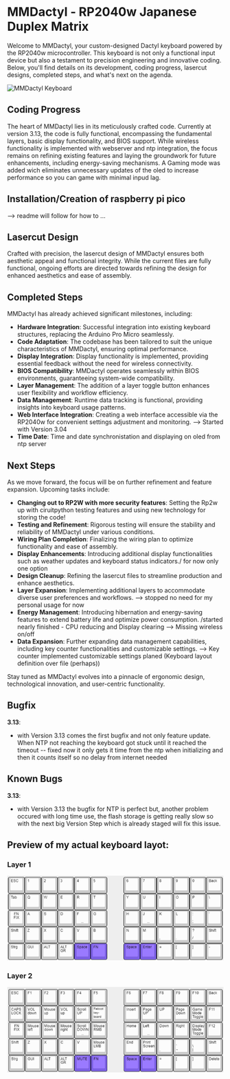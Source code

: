 # MMDactyl - RP2040w Japanese Duplex Matrix

Welcome to MMDactyl, your custom-designed Dactyl keyboard powered by the RP2040w microcontroller. This keyboard is not only a functional input device but also a testament to precision engineering and innovative coding. Below, you'll find details on its development, coding progress, lasercut designs, completed steps, and what's next on the agenda.

![MMDactyl Keyboard](https://github.com/SKZBadHabit/MMDactyl/assets/72281265/1e6f7bd4-ab28-4964-b751-b02aff36cae3)

## Coding Progress

The heart of MMDactyl lies in its meticulously crafted code. Currently at version 3.13, the code is fully functional, encompassing the fundamental layers, basic display functionality, and BIOS support. While wireless functionality is implemented with webserver and ntp integration, the focus remains on refining existing features and laying the groundwork for future enhancements, including energy-saving mechanisms. A Gaming mode was added wich eliminates unnecessary updates of the oled to increase performance so you can game with minimal inpud lag.

## Installation/Creation of raspberry pi pico

--> readme will follow for how to ...

## Lasercut Design

Crafted with precision, the lasercut design of MMDactyl ensures both aesthetic appeal and functional integrity. While the current files are fully functional, ongoing efforts are directed towards refining the design for enhanced aesthetics and ease of assembly.

## Completed Steps

MMDactyl has already achieved significant milestones, including:

- **Hardware Integration**: Successful integration into existing keyboard structures, replacing the Arduino Pro Micro seamlessly.
- **Code Adaptation**: The codebase has been tailored to suit the unique characteristics of MMDactyl, ensuring optimal performance.
- **Display Integration**: Display functionality is implemented, providing essential feedback without the need for wireless connectivity.
- **BIOS Compatibility**: MMDactyl operates seamlessly within BIOS environments, guaranteeing system-wide compatibility.
- **Layer Management**: The addition of a layer toggle button enhances user flexibility and workflow efficiency.
- **Data Management**: Runtime data tracking is functional, providing insights into keyboard usage patterns.
- **Web Interface Integration**: Creating a web interface accessible via the RP2040w for convenient settings adjustment and monitoring. --> Started with Version 3.04
- **Time Date**: Time and date synchronistation and displaying on oled from ntp server

## Next Steps

As we move forward, the focus will be on further refinement and feature expansion. Upcoming tasks include:

- **Changing out to RP2W with more security features**: Setting the Rp2w up with ciruitpython testing features and using new technology for storing the code!
- **Testing and Refinement**: Rigorous testing will ensure the stability and reliability of MMDactyl under various conditions.
- **Wiring Plan Completion**: Finalizing the wiring plan to optimize functionality and ease of assembly.
- **Display Enhancements**: Introducing additional display functionalities such as weather updates and keyboard status indicators./ for now only one option
- **Design Cleanup**: Refining the lasercut files to streamline production and enhance aesthetics.
- **Layer Expansion**: Implementing additional layers to accommodate diverse user preferences and workflows. --> stopped no need for my personal usage for now
- **Energy Management**: Introducing hibernation and energy-saving features to extend battery life and optimize power consumption. /started nearly finished - CPU reducing and Display clearing --> Missing wireless on/off
- **Data Expansion**: Further expanding data management capabilities, including key counter functionalities and customizable settings. --> Key counter implemented customizable settings planed (Keyboard layout definition over file (perhaps))

Stay tuned as MMDactyl evolves into a pinnacle of ergonomic design, technological innovation, and user-centric functionality.

## Bugfix

**3.13**:

- with Version 3.13 comes the first bugfix and not only feature update. When NTP not reaching the keyboard got stuck until it reached the timeout -- fixed now it only gets it time from the ntp when initializing and then it counts itself so no delay from internet needed

## Known Bugs

**3.13**:

- with Version 3.13 the bugfix for NTP is perfect but, another problem occured with long time use, the flash storage is getting really slow so with the next big Version Step which is already staged will fix this issue.

## Preview of my actual keyboard layot:

### Layer 1

![MMDactyl Keyboard](hardware/mmdactyl_rp2040_layer1.png)

### Layer 2

![MMDactyl Keyboard](hardware/mmdactyl_rp2040_layer2.png)
